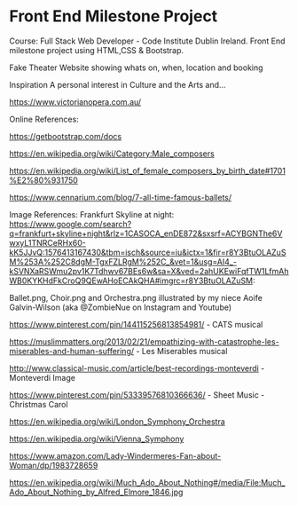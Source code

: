 # Front End Milestone Project
Course: Full Stack Web Developer - Code Institute Dublin Ireland.
Front End milestone project using HTML,CSS & Bootstrap.

Fake Theater Website showing whats on, when, location and booking

Inspiration
A personal interest in Culture and the Arts and...

https://www.victorianopera.com.au/




Online References:


https://getbootstrap.com/docs

https://en.wikipedia.org/wiki/Category:Male_composers

https://en.wikipedia.org/wiki/List_of_female_composers_by_birth_date#1701%E2%80%931750

https://www.cennarium.com/blog/7-all-time-famous-ballets/

Image References: 
Frankfurt Skyline at night:
https://www.google.com/search?q=frankfurt+skyline+night&rlz=1CASOCA_enDE872&sxsrf=ACYBGNThe6VwxyL1TNRCeRHx60-kK5JJvQ:1576413167430&tbm=isch&source=iu&ictx=1&fir=r8Y3BtuOLAZuSM%253A%252C8dgM-TgxFZLRgM%252C_&vet=1&usg=AI4_-kSVNXaRSWmu2pv1K7Tdhwv67BEs6w&sa=X&ved=2ahUKEwiFqfTW1LfmAhWB0KYKHdFkCroQ9QEwAHoECAkQHA#imgrc=r8Y3BtuOLAZuSM:

Ballet.png, Choir.png and Orchestra.png illustrated by my niece Aoife Galvin-Wilson (aka @ZombieNue on Instagram and Youtube)

https://www.pinterest.com/pin/144115256813854981/ - CATS musical

https://muslimmatters.org/2013/02/21/empathizing-with-catastrophe-les-miserables-and-human-suffering/ - Les Miserables musical

http://www.classical-music.com/article/best-recordings-monteverdi - Monteverdi Image

https://www.pinterest.com/pin/53339576810366636/ - Sheet Music - Christmas Carol

https://en.wikipedia.org/wiki/London_Symphony_Orchestra

https://en.wikipedia.org/wiki/Vienna_Symphony

https://www.amazon.com/Lady-Windermeres-Fan-about-Woman/dp/1983728659

https://en.wikipedia.org/wiki/Much_Ado_About_Nothing#/media/File:Much_Ado_About_Nothing_by_Alfred_Elmore_1846.jpg


